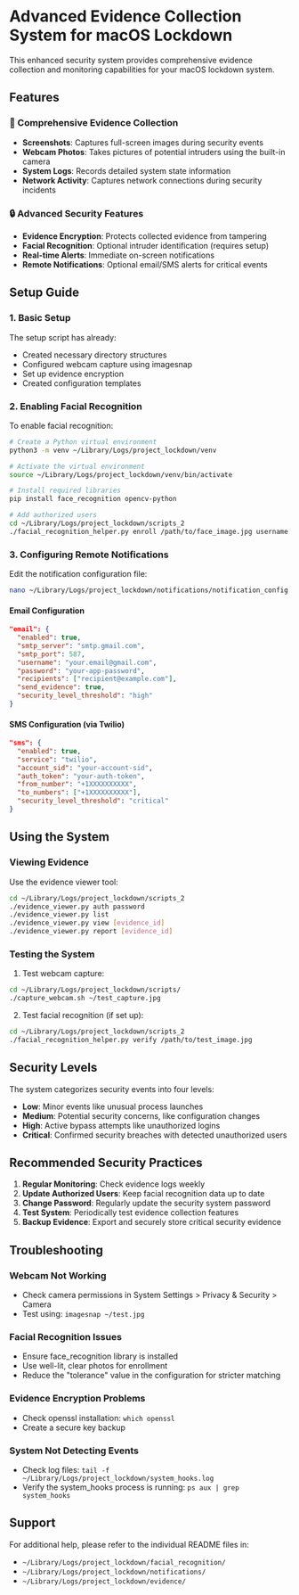 # Advanced Evidence Collection System for macOS Lockdown

This enhanced security system provides comprehensive evidence collection and monitoring capabilities for your macOS lockdown system.

## Features

### 📸 Comprehensive Evidence Collection
- **Screenshots**: Captures full-screen images during security events
- **Webcam Photos**: Takes pictures of potential intruders using the built-in camera
- **System Logs**: Records detailed system state information
- **Network Activity**: Captures network connections during security incidents

### 🔒 Advanced Security Features
- **Evidence Encryption**: Protects collected evidence from tampering
- **Facial Recognition**: Optional intruder identification (requires setup)
- **Real-time Alerts**: Immediate on-screen notifications
- **Remote Notifications**: Optional email/SMS alerts for critical events

## Setup Guide

### 1. Basic Setup
The setup script has already:
- Created necessary directory structures
- Configured webcam capture using imagesnap
- Set up evidence encryption
- Created configuration templates

### 2. Enabling Facial Recognition

To enable facial recognition:
```bash
# Create a Python virtual environment
python3 -m venv ~/Library/Logs/project_lockdown/venv

# Activate the virtual environment
source ~/Library/Logs/project_lockdown/venv/bin/activate

# Install required libraries
pip install face_recognition opencv-python

# Add authorized users
cd ~/Library/Logs/project_lockdown/scripts_2
./facial_recognition_helper.py enroll /path/to/face_image.jpg username "Full Name"
```

### 3. Configuring Remote Notifications

Edit the notification configuration file:
```bash
nano ~/Library/Logs/project_lockdown/notifications/notification_config.json
```

#### Email Configuration
```json
"email": {
  "enabled": true,
  "smtp_server": "smtp.gmail.com",
  "smtp_port": 587,
  "username": "your.email@gmail.com",
  "password": "your-app-password",
  "recipients": ["recipient@example.com"],
  "send_evidence": true,
  "security_level_threshold": "high"
}
```

#### SMS Configuration (via Twilio)
```json
"sms": {
  "enabled": true,
  "service": "twilio",
  "account_sid": "your-account-sid",
  "auth_token": "your-auth-token",
  "from_number": "+1XXXXXXXXXX",
  "to_numbers": ["+1XXXXXXXXXX"],
  "security_level_threshold": "critical"
}
```

## Using the System

### Viewing Evidence

Use the evidence viewer tool:
```bash
cd ~/Library/Logs/project_lockdown/scripts_2
./evidence_viewer.py auth password
./evidence_viewer.py list
./evidence_viewer.py view [evidence_id]
./evidence_viewer.py report [evidence_id]
```

### Testing the System

1. Test webcam capture:
```bash
cd ~/Library/Logs/project_lockdown/scripts/
./capture_webcam.sh ~/test_capture.jpg
```

2. Test facial recognition (if set up):
```bash
cd ~/Library/Logs/project_lockdown/scripts_2
./facial_recognition_helper.py verify /path/to/test_image.jpg
```

## Security Levels

The system categorizes security events into four levels:
- **Low**: Minor events like unusual process launches
- **Medium**: Potential security concerns, like configuration changes
- **High**: Active bypass attempts like unauthorized logins
- **Critical**: Confirmed security breaches with detected unauthorized users

## Recommended Security Practices

1. **Regular Monitoring**: Check evidence logs weekly
2. **Update Authorized Users**: Keep facial recognition data up to date
3. **Change Password**: Regularly update the security system password
4. **Test System**: Periodically test evidence collection features
5. **Backup Evidence**: Export and securely store critical security evidence

## Troubleshooting

### Webcam Not Working
- Check camera permissions in System Settings > Privacy & Security > Camera
- Test using: `imagesnap ~/test.jpg`

### Facial Recognition Issues
- Ensure face_recognition library is installed
- Use well-lit, clear photos for enrollment
- Reduce the "tolerance" value in the configuration for stricter matching

### Evidence Encryption Problems
- Check openssl installation: `which openssl`
- Create a secure key backup

### System Not Detecting Events
- Check log files: `tail -f ~/Library/Logs/project_lockdown/system_hooks.log`
- Verify the system_hooks process is running: `ps aux | grep system_hooks`

## Support

For additional help, please refer to the individual README files in:
- `~/Library/Logs/project_lockdown/facial_recognition/`
- `~/Library/Logs/project_lockdown/notifications/`
- `~/Library/Logs/project_lockdown/evidence/`
